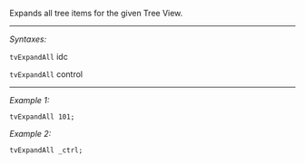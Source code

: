 Expands all tree items for the given Tree View.


---
*Syntaxes:*

`tvExpandAll` idc

`tvExpandAll` control

---
*Example 1:*

```sqf
tvExpandAll 101;
```

*Example 2:*

```sqf
tvExpandAll _ctrl;
```